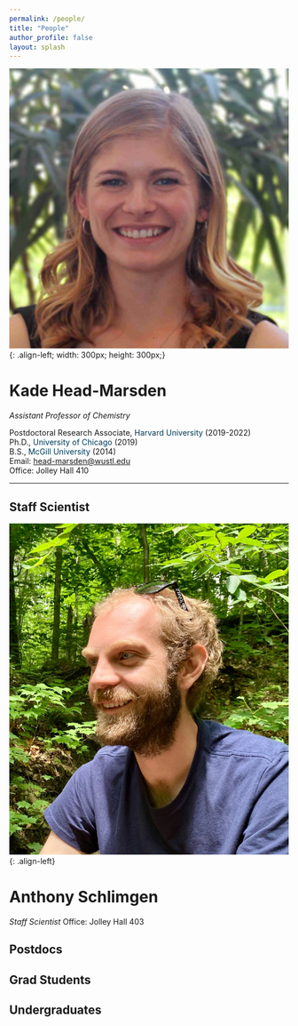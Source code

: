 ```yaml
---
permalink: /people/
title: "People"
author_profile: false
layout: splash
---
```


![image-left](/assets/images/KHM.jpg){: .align-left; width: 300px; height: 300px;}

# Kade Head-Marsden  
*Assistant Professor of Chemistry*

Postdoctoral Research Associate, <span style="color: #003b57;">Harvard University</span> (2019-2022)  
Ph.D., <span style="color: #003b57;">University of Chicago</span> (2019)  
B.S., <span style="color: #003b57;">McGill University</span> (2014)  
Email: <head-marsden@wustl.edu>  
Office: Jolley Hall 410  

***

## Staff Scientist

![image-left](/assets/images/AWS.jpeg){: .align-left}
# Anthony Schlimgen
*Staff Scientist*
Office: Jolley Hall 403

## Postdocs
## Grad Students
## Undergraduates
